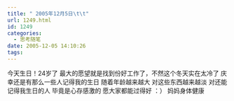 ```yaml
---
title: " 2005年12月5日\t\t"
url: 1249.html
id: 1249
categories:
  - 思考随笔
date: 2005-12-05 14:10:26
tags:
---
```


今天生日！24岁了 最大的愿望就是找到份好工作了，不然这个冬天实在太冷了 庆幸还是有那么一些人记得我的生日 随着年龄越来越大 对这些东西越来越淡 对还能记得我生日的人 毕竟是心存感激的 愿大家都能过得好 ：） 妈妈身体健康